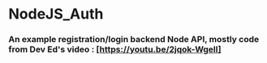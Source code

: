 # NodeJS_Auth

### An example registration/login backend Node API, mostly code from Dev Ed's video : [https://youtu.be/2jqok-WgelI]
